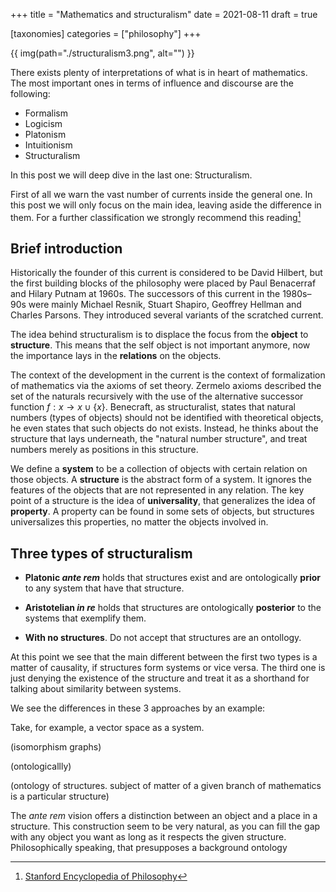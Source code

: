 +++
title = "Mathematics and structuralism"
date = 2021-08-11
draft = true

[taxonomies]
categories = ["philosophy"]
+++

{{ img(path="./structuralism3.png", alt="") }}

There exists plenty of interpretations of what is in heart of mathematics. The most important ones in terms of influence and discourse are the following:

- Formalism
- Logicism
- Platonism
- Intuitionism
- Structuralism

In this post we will deep dive in the last one: Structuralism.

First of all we warn the vast number of currents inside the general one. In this post we will only focus on the main idea, leaving aside the difference in them. For a further classification we strongly recommend this reading[^stanford]

## Brief introduction

Historically the founder of this current is considered to be David Hilbert, but the first building blocks of the philosophy were placed by Paul Benacerraf and Hilary Putnam at 1960s. The successors of this current in the 1980s–90s were mainly Michael Resnik, Stuart Shapiro, Geoffrey Hellman and Charles Parsons. They introduced several variants of the scratched current.

The idea behind structuralism is to displace the focus from the **object** to **structure**. This means that the self object is not important anymore, now the importance lays in the **relations** on the objects.

The context of the development in the current is the context of formalization of mathematics via the axioms of set theory. Zermelo axioms described the set of the naturals recursively with the use of the alternative successor function $f:x\to x\cup \{x\}$. Benecraft, as structuralist, states that natural numbers (types of objects) should not be identified with theoretical objects, he even states that such objects do not exists. Instead, he thinks about the structure that lays underneath, the "natural number structure", and treat numbers merely as positions in this structure.

We define a **system** to be a collection of objects with certain relation on those objects. A **structure** is the abstract form of a system. It ignores the features of the objects that are not represented in any relation. The key point of a structure is the idea of **universality**, that generalizes the idea of **property**. A property can be found in some sets of objects, but structures universalizes this properties, no matter the objects involved in.

## Three types of structuralism

- **Platonic *ante rem*** holds that structures exist and are ontologically **prior** to any system that have that structure.

- **Aristotelian *in re*** holds that structures are ontologically **posterior** to the systems that exemplify them.

- **With no structures**. Do not accept that structures are an ontollogy.

At this point we see that the main different between the first two types is a matter of causality, if structures form systems or vice versa. The third one is just denying the existence of the structure and treat it as a shorthand for talking about similarity between systems.

We see the differences in these 3 approaches by an example:

Take, for example, a vector space as a system. 

(isomorphism graphs)

(ontologicallly)

(ontology of structures. subject of matter of a given branch of mathematics is a particular structure)



The *ante rem* vision offers a distinction between an object and a place in a structure. This construction seem to be very natural, as you can fill the gap with any object you want as long as it respects the given structure. Philosophically speaking, that presupposes a background ontology 





[^stanford]: [Stanford Encyclopedia of Philosophy](https://plato.stanford.edu/entries/structuralism-mathematics/)

[^diction ]: [Internet Encyclopedia of Philosophy](https://iep.utm.edu/m-struct/))